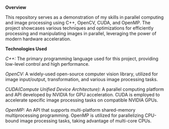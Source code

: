 **Overview**

This repository serves as a demonstration of my skills in parallel computing and image processing using C++, OpenCV, CUDA, and OpenMP. The project showcases various techniques and optimizations for efficiently processing and manipulating images in parallel, leveraging the power of modern hardware acceleration.

**Technologies Used**

  _C++:_ The primary programming language used for this project, providing low-level control and high performance.
  
  _OpenCV:_ A widely-used open-source computer vision library, utilized for image input/output, transformation, and various image processing tasks.
  
 _CUDA(Compute Unified Device Architecture):_ A parallel computing platform and API developed by NVIDIA for GPU acceleration. CUDA is employed to accelerate specific image processing tasks on compatible NVIDIA GPUs.
 
 _OpenMP:_ An API that supports multi-platform shared-memory multiprocessing programming. OpenMP is utilized for parallelizing CPU-bound image processing tasks, taking advantage of multi-core CPUs.
 
